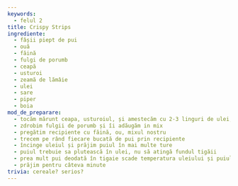 ```yaml
---
keywords:
  - felul 2
title: Crispy Strips
ingrediente:
  - fâșii piept de pui
  - ouă
  - făină
  - fulgi de porumb
  - ceapă
  - usturoi
  - zeamă de lămâie
  - ulei
  - sare
  - piper
  - boia
mod_de_preparare:
  - tocăm mărunt ceapa, usturoiul, și amestecăm cu 2-3 linguri de ulei, zeamă de lămâie, sare, piper și boia
  - zdrobim fulgii de porumb și îi adăugăm in mix
  - pregătim recipiente cu făină, ou, mixul nostru
  - trecem pe rând fiecare bucată de pui prin recipiente
  - încinge uleiul și prăjim puiul în mai multe ture
  - puiul trebuie sa plutească în ulei, nu să atingă fundul tigăii
  - prea mult pui deodată în tigaie scade temperatura uleiului și puiul se va îmbiba
  - prăjim pentru câteva minute
trivia: cereale? serios?
---
```

